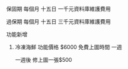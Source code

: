 
保固期
每個月 十五日
一千元資料庫維護費用

過保期
每個月 十五日
三千元資料庫維護費用


功能新增
1. 冷凍海鮮
    功能價格 $6000
    免費上圖時間 一週

    一週後 修上圖一張$500
